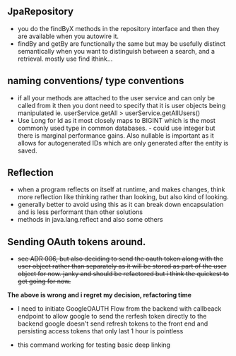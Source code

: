 ## JpaRepository
- you do the findByX methods in the repository interface and then they are available when you autowire it.
- findBy and getBy are functionally the same but may be usefully distinct semantically when you want to distinguish between a search, and a retrieval. mostly use find ithink...

## naming conventions/ type conventions
- if all your methods are attached to the user service and can only be called from it then you dont need to specify that it is user objects being manipulated ie. userService.getAll > userService.getAllUsers()
- Use Long for Id as it most closely maps to BIGINT which is the most commonly used type in common databases. - could use integer but there is marginal performance gains. Also nullable is important as it allows for autogenerated IDs which are only generated after the entity is saved.
## Reflection
- when a program reflects on itself at runtime, and makes changes, think more reflection like thinking rather than looking, but also kind of looking.
- generally better to avoid using this as it can break down encapsulation and is less performant than other solutions
- methods in java.lang.reflect and also some others

## Sending OAuth tokens around.
- ~~see ADR 006, but also deciding to send the oauth token along with the user object rather than separately as it will be stored as part of the user object for now. janky and should be refactored but i think the quickest to get going for now.~~

__The above is wrong and i regret my decision, refactoring time__
- I need to initiate GoogleOAUTH Flow from the backend with callbeack endpoint to allow google to send the rerfesh token directly to the backend
 google doesn't send refresh  tokens to the front end and persisting access tokens that only last 1 hour is pointless

- this command working for testing basic deep linking 
```adb shell am start -a android.intent.action.VIEW -d "https://notetakingforeggs.github.io" com.notetakingforeggs.events_platform_frontend
```